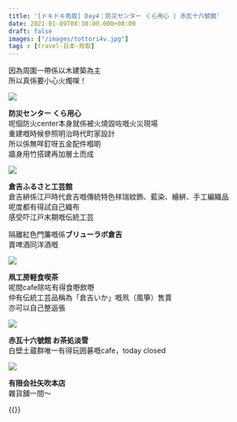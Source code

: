 ```yaml
---
title: '[ドキドキ鳥取] Day4：防災センター くら用心 | 赤瓦十六號館'
date: 2021-01-09T08:30:00.000+08:00
draft: false
images: ["/images/tottori4v.jpg"]
tags : [travel-日本-鳥取]
---
```


因為周圍一帶係以木建築為主  
所以真係要小心火燭㗎！  

![](/images/tottori4v.jpg)

**防災センター くら用心**  
呢個防火center本身就係被火燒毀咗嘅火災現場  
重建嘅時候參照明治時代町家設計  
所以係無咩釘呀五金配件嗰啲  
牆身用竹搭建再加層土而成  

![](/images/tottori4v1.jpg)

**倉吉ふるさと工芸館**  
倉吉絣係江戸時代倉吉嘅傳統特色祥瑞紋飾、藍染、繪絣、手工編織品  
呢度都有得試自己織布  
感受吓江戸末期嘅伝統工芸  
  
隔離紅色門簾嘅係**ブリューラボ倉吉**  
賣啤酒同洋酒嘅  

![](/images/tottori4v2.jpg)

**凧工房軽食喫茶**  
呢間cafe除咗有得食嘢飲嘢  
仲有伝統工芸品稱為「倉吉いか」嘅凧（風箏）售賣  
亦可以自己整返張  

![](/images/tottori4v3.jpg)

**赤瓦十六號館 お茶処淡雪**  
白壁土蔵群唯一有得玩囲碁嘅cafe，today closed  

![](/images/tottori4v4.jpg)

**有限会社矢吹本店**  
雜貨舖一間～  



{{<tottori>}}  
